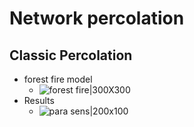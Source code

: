 
# Network percolation

## Classic Percolation 
- forest fire model 
	- ![forest fire|300X300](https://az-image-1310475420.cos.ap-guangzhou.myqcloud.com/pics/202212141253037.gif)
- Results
	- ![para sens|200x100](https://az-image-1310475420.cos.ap-guangzhou.myqcloud.com/pics/202212141244193.jpg)